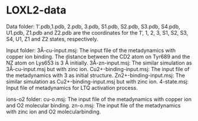 # LOXL2-data
Data folder:
1'.pdb,1.pdb, 2.pdb, 3.pdb, S1.pdb, S2.pdb, S3.pdb, S4.pdb, U1.pdb, Z1.pdb and Z2.pdb are the coordinates for the 1', 1, 2, 3, S1, S2, S3, S4, U1, Z1 and Z2 states, respectively.

Input folder:
3Å-cu-input.msj: The input file of the metadynamics with copper ion binding. The distance between the CD2 atom on Tyr689 and the NZ atom on Lys653 is 3 Å initially. 
3Å-zn-input.msj: The similar simulation as 3Å-cu-input.msj but with zinc ion.
Cu2+-binding-input.msj: The input file of the metadynamics with 3 as initial structure.
Zn2+-binding-input.msj: The similar simulation as Cu2+-binding-input.msj but with zinc ion.
4-state.msj: Input file of metadynamics for LTQ activation process.

ions-o2 folder:
cu-o.msj: The input file of the metadynamics with copper ion and O2 molecular binding.
zn-o.msj: The input file of the metadynamics with zinc ion and O2 molecularbinding.
